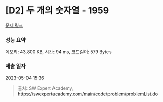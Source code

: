 # [D2] 두 개의 숫자열 - 1959 

[문제 링크](https://swexpertacademy.com/main/code/problem/problemDetail.do?contestProbId=AV5PpoFaAS4DFAUq) 

### 성능 요약

메모리: 43,800 KB, 시간: 94 ms, 코드길이: 579 Bytes

### 제출 일자

2023-05-04 15:36



> 출처: SW Expert Academy, https://swexpertacademy.com/main/code/problem/problemList.do